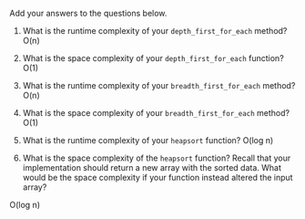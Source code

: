 Add your answers to the questions below.

1. What is the runtime complexity of your `depth_first_for_each` method? O(n)

2. What is the space complexity of your `depth_first_for_each` function? O(1)

3. What is the runtime complexity of your `breadth_first_for_each` method? O(n)

4. What is the space complexity of your `breadth_first_for_each` method? O(1)

5. What is the runtime complexity of your `heapsort` function? O(log n)

6. What is the space complexity of the `heapsort` function? Recall that your implementation should return a new array with the sorted data. What would be the space complexity if your function instead altered the input array? 

O(log n)